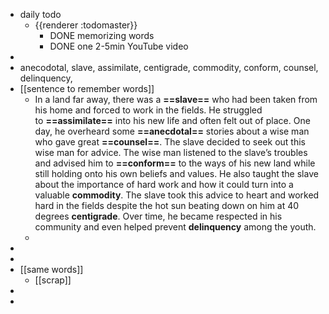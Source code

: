 - daily todo
	- {{renderer :todomaster}}
		- DONE memorizing words
		- DONE one 2-5min YouTube video
-
- anecodotal, slave, assimilate, centigrade, commodity, conform, counsel, delinquency,
- [[sentence to remember words]]
	- In a land far away, there was a **==slave==** who had been taken from his home and forced to work in the fields. He struggled to **==assimilate==** into his new life and often felt out of place. One day, he overheard some **==anecdotal==** stories about a wise man who gave great **==counsel==**. The slave decided to seek out this wise man for advice. The wise man listened to the slave’s troubles and advised him to **==conform==** to the ways of his new land while still holding onto his own beliefs and values. He also taught the slave about the importance of hard work and how it could turn into a valuable **commodity**. The slave took this advice to heart and worked hard in the fields despite the hot sun beating down on him at 40 degrees **centigrade**. Over time, he became respected in his community and even helped prevent **delinquency** among the youth.
	-
-
-
- [[same words]]
	- [[scrap]]
-
-